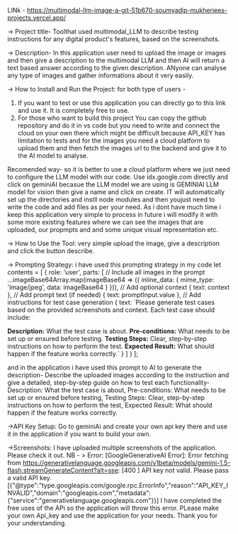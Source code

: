 LINk - https://multimodal-llm-image-a-git-51b670-soumyadip-mukherjees-projects.vercel.app/

-> Project title- Toolthat used multimodal_LLM to describe testing instructions for any digital product's features, based on the screenshots.

-> Description- In this application user need to upload the image or images and then give a description to the multimodal LLM 
and then AI will return a text based answer according to the given description. ANyone can analyse any type of images and gather informations about it very easily.

-> How to Install and Run the Project: for both type of users -
  1) If you want to test or use this application you can directly go to this link and use it. It is completely free to use.
  2) For those who want to build this project You can copy the github repository and do it in vs code but you need to write and connect the cloud on your own there which might be difficult
   because API_KEY has limitation to tests and for the images you need a cloud platform to upload them and then fetch the images url to the backend and give it to the AI model to analyse.
   
   Recomended way- so it is better to use a cloud platform where we just need to configure the LLM model with our code.
   Use idx.google.com directly and click on geminiAI becasue the LLM model we are using is GEMINIAI LLM model for vision then give a name and click on create.
   IT will automatically set up the directories and instll node modules and then youjust need to write the code and add files as per your need.
   As i dont have much time i keep this application very simple to process in future i will modify it with some more existing features where we can see the images that are uploaded,
   our propmpts and and some unique visual representation etc.
   
-> How to Use the Tool: very simple upload the image, give a description and click the button describe.

-> Prompting Strategy: i have used this prompting strategy in my code let contents = [
      {
        role: 'user',
        parts: [
          // Include all images in the prompt
          ...imageBase64Array.map(imageBase64 => ({ 
            inline_data: { mime_type: 'image/jpeg', data: imageBase64 } 
          })),
          // Add optional context
          { text: context }, 
          // Add prompt text (if needed)
          { text: promptInput.value },
          // Add instructions for test case generation
          {
            text: `Please generate test cases based on the provided screenshots and context. Each test case should include:

**Description:** What the test case is about.
**Pre-conditions:** What needs to be set up or ensured before testing.
**Testing Steps:** Clear, step-by-step instructions on how to perform the test.
**Expected Result:** What should happen if the feature works correctly.`
          }
        ]
      }
    ];

  and in the application i have used this prompt to AI to generate the description- 
  Describe the uploaded images according to the instruction and give a detailed, step-by-step guide on how to test each functionality- 
  Description: What the test case is about, Pre-conditions: What needs to be set up or ensured before testing, 
  Testing Steps: Clear, step-by-step instructions on how to perform the test, Expected Result: What should happen if the feature works correctly. 

  ->API Key Setup: Go to geminiAi and create your own api key there and use it in the application if you want to build your own.

  ->Screenshots: I have uploaded multiple screenshots of the application. Please check it out.
NB - > Error: [GoogleGenerativeAI Error]: Error fetching from https://generativelanguage.googleapis.com/v1beta/models/gemini-1.5-flash:streamGenerateContent?alt=sse: [400 ] API key not valid. Please pass a valid API key. [{"@type":"type.googleapis.com/google.rpc.ErrorInfo","reason":"API_KEY_INVALID","domain":"googleapis.com","metadata":{"service":"generativelanguage.googleapis.com"}}]
I have completed the free uses of the APi so the application will throw this error. PLease make your own Api_key and use the application for your needs. Thank you for your understanding.
